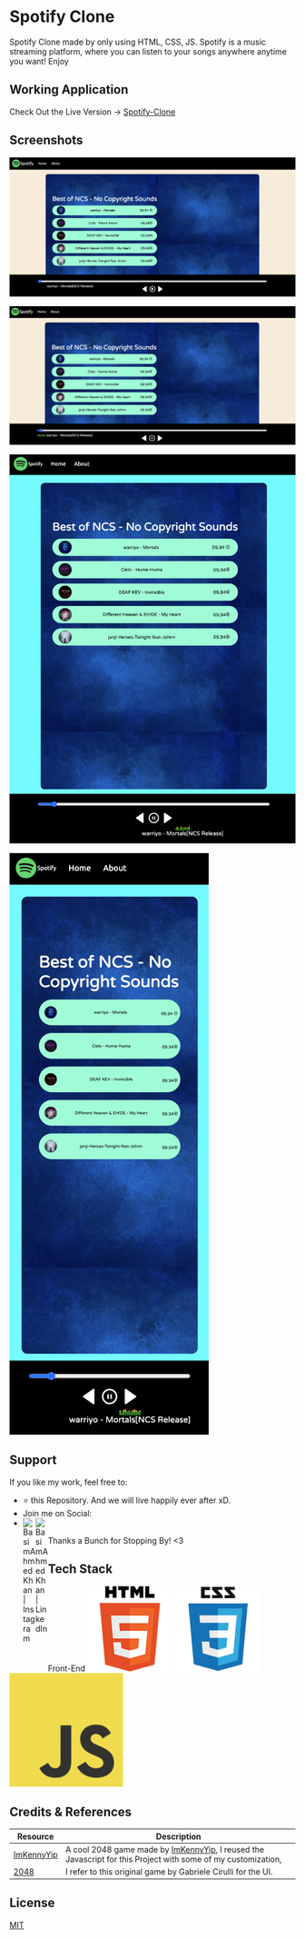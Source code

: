 
# Spotify Clone

Spotify Clone made by only using HTML, CSS, JS. Spotify is a music streaming platform, where you can listen to your songs anywhere anytime you want! Enjoy



## Working Application

Check Out the Live Version -> [Spotify-Clone](https://rohitkumar.live/)

## Screenshots


![Website Screenshot](images/pausefull.png)


![Website Screenshot](images/playfull.png)


![Website Screenshot](images/playresponsive.png)


![Website Screenshot](images/playresponsive1.png)

## Support

If you like my work, feel free to:
 - ⭐ this Repository. And we will live happily ever after xD.
 - Join me on Social: 
 - [<img align="left" alt="BasimAhmedKhan | Instagram" width="22px" src="https://img.icons8.com/fluency/48/000000/instagram-new.png" />][instagram] 
 [<img align="left" alt="BasimAhmedKhan | LinkedIn" width="22px" src="https://img.icons8.com/external-tal-revivo-shadow-tal-revivo/48/000000/external-linkedin-in-logo-used-for-professional-networking-logo-shadow-tal-revivo.png" />][linkedin]

Thanks a Bunch for Stopping By! <3

[instagram]: https://www.instagram.com/rohit_kumarrrrr_/
[linkedin]: https://www.linkedin.com/in/rohit-kumar-28aa94223/

## Tech Stack
Front-End
<img src="https://raw.githubusercontent.com/github/explore/80688e429a7d4ef2fca1e82350fe8e3517d3494d/topics/html/html.png" data-canonical-src="[https://raw.githubusercontent.com/github/explore/80688e429a7d4ef2fca1e82350fe8e3517d3494d/topics/html/html.png]" width="150" />
<img src="https://raw.githubusercontent.com/github/explore/80688e429a7d4ef2fca1e82350fe8e3517d3494d/topics/css/css.png" data-canonical-src="[https://raw.githubusercontent.com/github/explore/80688e429a7d4ef2fca1e82350fe8e3517d3494d/topics/css/css.png]" width="150" /> 
<img src="https://raw.githubusercontent.com/github/explore/80688e429a7d4ef2fca1e82350fe8e3517d3494d/topics/javascript/javascript.png" data-canonical-src="[https://raw.githubusercontent.com/github/explore/80688e429a7d4ef2fca1e82350fe8e3517d3494d/topics/javascript/javascript.png]" width="200" />


## Credits & References

| Resource                                                               | Description                                                                                                           |
| ---------------------------------------------------------------------- | --------------------------------------------------------------------------------------------------------------------- |
| [ImKennyYip][ImKennyYip]                                                     | A cool 2048 game made by [ImKennyYip], I reused the Javascript for this Project with some of my customization, |
| [2048][2048] | I refer to this original game by Gabriele Cirulli for the UI.                                                |

[ImKennyYip]: https://github.com/ImKennyYip/2048
[2048]: https://play2048.co/

## License

[MIT](https://github.com/BasimAhmedKhan/2048-Game/blob/main/LICENSE)

